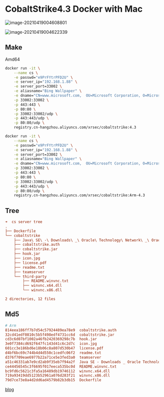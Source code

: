# CobaltStrike4.3 Docker with Mac



![image-20210419004608801](https://rmt.ladydaily.com/fetch/ZYGG/storage/20210423002501041137.png?w=1280&fmt=jpg)

![image-20210419004622339](https://rmt.ladydaily.com/fetch/ZYGG/storage/20210423002505946016.png?w=1280&fmt=jpg)

## Make

Amd64

```bash
docker run -it \
	--name cs \
	-e passwd="e9PrFYtrPFD2U" \
	-e server_ip="192.168.1.88" \
	-e server_port=33002 \
	-e aliasname="Bing Wallpaper" \
	-e dname="CN=www.microsoft.com,  OU=Microsoft Corporation, O=Microsoft Corporation, L=Redmond, S=WA, C=US" \
	-p 33002:33002 \
	-p 443:443 \
	-p 80:80 \
	-p 33002:33002/udp \
	-p 443:443/udp \
	-p 80:80/udp \
	registry.cn-hangzhou.aliyuncs.com/xrsec/cobaltstrike:4.3
```



```bash
docker run -it \
	--name cs \
	-e passwd="e9PrFYtrPFD2U" \
	-e server_ip="192.168.1.88" \
	-e server_port=33002 \
	-e aliasname="Bing Wallpaper" \
	-e dname="CN=www.microsoft.com,  OU=Microsoft Corporation, O=Microsoft Corporation, L=Redmond, S=WA, C=US" \
	-p 33002:33002 \
	-p 443:443 \
	-p 80:80 \
	-p 33002:33002/udp \
	-p 443:443/udp \
	-p 80:80/udp \
	registry.cn-hangzhou.aliyuncs.com/xrsec/cobaltstrike:Arm-4.3
```



## Tree

```ini
➜  cs server tree   
.
├── Dockerfile
└── cobaltstrike
    ├── Java\ SE\ -\ Downloads\ _\ Oracle\ Technology\ Network\ _\ Oracle.html.mht
    ├── cobaltstrike.auth
    ├── cobaltstrike.jar
    ├── hook.jar
    ├── icon.jpg
    ├── license.pdf
    ├── readme.txt
    ├── teamserver
    └── third-party
        ├── README.winvnc.txt
        ├── winvnc.x64.dll
        └── winvnc.x86.dll

2 directories, 12 files
```

## Md5

```ini
# Arm
814eea186ff7b7d54c57924489ea78e9  cobaltstrike.auth
32cd41edf0810c5b5f498edf4731cc6d  cobaltstrike.jar
cd3c6d07bf1002a46fb2420369298c7b  hook.jar
3e0f7384cd692f647fc143d41c6c2d7c  icon.jpg
601cc3e186bd6e18b06c8a807d530b47  license.pdf
d4bf6bc69c744b4d4d550c1cedfc06f2  readme.txt
d376f709eae6977b22a71ce5e3fed3a0  teamserver
a51c46331ab7e9cd2ab9f35eb7f94a2f  Java SE - Downloads _ Oracle Technology Network _ Oracle.html.mht
ce44456545c3f6695f017eeca535bc0d  README.winvnc.txt
bc9fd6c5621c3fa5a16489db19746112  winvnc.x64.dll
719a93419dd5123b52961a076d283f21  winvnc.x86.dll
79d7ce73e8a4d2dd6ad4579b82b3db15  Dockerfile
```

[blog](https://blog.zygd.site/CobaltStrike4.3%20Docker%20with%20Mac.html)

